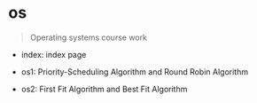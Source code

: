 # os
> Operating systems course work

* index: index page

* os1: Priority-Scheduling Algorithm and Round Robin Algorithm

* os2: First Fit Algorithm and Best Fit Algorithm
